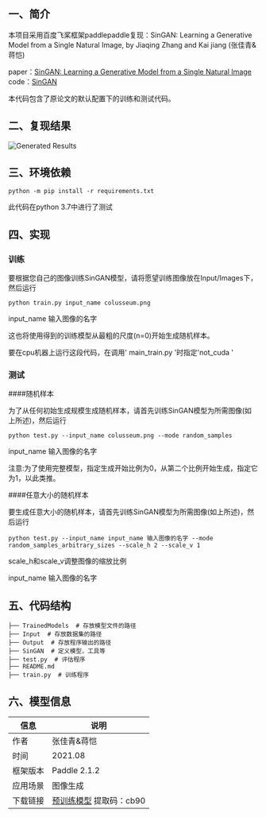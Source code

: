 ## 一、简介
本项目采用百度飞桨框架paddlepaddle复现：SinGAN: Learning a Generative Model from a Single Natural Image, by Jiaqing Zhang and Kai jiang (张佳青&蒋恺)


paper：[SinGAN: Learning a Generative Model from a Single Natural Image](https://paperswithcode.com/paper/singan-learning-a-generative-model-from-a)
code：[SinGAN](https://github.com/tamarott/SinGAN)

本代码包含了原论文的默认配置下的训练和测试代码。

## 二、复现结果

![Generated Results](https://github.com/icey-zhang/paddle_SinGAN/blob/main/result.png)

## 三、环境依赖

```
python -m pip install -r requirements.txt
```

此代码在python 3.7中进行了测试

## 四、实现

### 训练

要根据您自己的图像训练SinGAN模型，请将愿望训练图像放在Input/Images下，然后运行  
 
```
python train.py input_name colusseum.png  
``` 
 
input_name 输入图像的名字

这也将使用得到的训练模型从最粗的尺度(n=0)开始生成随机样本。  

要在cpu机器上运行这段代码，在调用' main_train.py '时指定'not_cuda '


### 测试

####随机样本 

为了从任何初始生成规模生成随机样本，请首先训练SinGAN模型为所需图像(如上所述)，然后运行  
 
```
python test.py --input_name colusseum.png --mode random_samples
```
 
input_name 输入图像的名字

注意:为了使用完整模型，指定生成开始比例为0，从第二个比例开始生成，指定它为1，以此类推。 

 
####任意大小的随机样本

要生成任意大小的随机样本，请首先训练SinGAN模型为所需图像(如上所述)，然后运行  
 
```
python test.py --input_name input_name 输入图像的名字 --mode random_samples_arbitrary_sizes --scale_h 2 --scale_v 1
```

scale_h和scale_v调整图像的缩放比例

input_name 输入图像的名字


## 五、代码结构


```
├── TrainedModels  # 存放模型文件的路径
├── Input  # 存放数据集的路径
├── Output  # 存放程序输出的路径
├── SinGAN  # 定义模型，工具等
├── test.py  # 评估程序
├── README.md
├── train.py  # 训练程序
```

## 六、模型信息

|  信息   |  说明 |
|  ----  |  ----  |
| 作者 | 张佳青&蒋恺 |
| 时间 | 2021.08 |
| 框架版本 | Paddle 2.1.2 |
| 应用场景 | 图像生成 |
| 下载链接 | [预训练模型](https://pan.baidu.com/s/1xnP37NWVCHkzhnaDj3ug0g) 提取码：cb90 |
